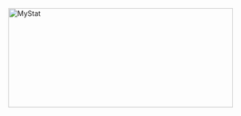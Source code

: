 <img width="450em" height="200em" align="left" alt="MyStat" src="https://github-readme-stats.vercel.app/api?username=Andreyneumyvannyi&show_icons=true&theme=blueberry">
<img width="360em" height="170em" align="right" alt="MyStat" src="https://github-readme-stats.vercel.app/api/top-langs/?username=Andreyneumyvannyi&layout=compact&&theme=dark>
